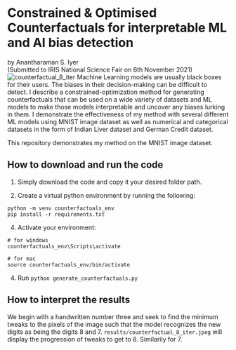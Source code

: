 # Constrained & Optimised Counterfactuals for interpretable ML and AI bias detection
by Anantharaman S. Iyer  
(Submitted to IRIS National Science Fair on 6th  November 2021)
![counterfactual_8_iter](https://github.com/AnantharamanSI/Counterfactuals/assets/54242457/9c3b01a7-befd-4f4d-965b-592e40a57a57)
Machine Learning models are usually black boxes for their users. The biases in their decision-making can be difficult to detect. I describe a constrained-optimization method for generating counterfactuals that can be used on a wide variety of datasets and ML models to make those models interpretable and uncover any biases lurking in them. I demonstrate the effectiveness of my method with several different ML models using MNIST image dataset as well as numerical and categorical datasets in the form of  Indian Liver dataset and German Credit dataset.

This repository demonstrates my method on the MNIST image dataset.

## How to download and run the code
1. Simply download the code and copy it your desired folder path.

2. Create a virtual python environment by running the following:
```
python -m venv counterfactuals_env
pip install -r requirements.txt
```
4. Activate your environment:
```
# for windows 
counterfactuals_env\Scripts\activate

# for mac
source counterfactuals_env/bin/activate
```
4. Run `python generate_counterfactuals.py`

## How to interpret the results
We begin with a handwritten number three and seek to find the minimum tweaks to the pixels of the image such that the model recognizes the new digits as being the digits 8 and 7.
`results/counterfactual_8_iter.jpeg` will display the progression of tweaks to get to 8. Similarily for 7.
